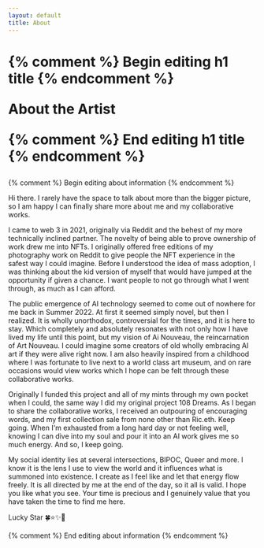 ```yaml
---
layout: default
title: About
---
```


<h1>
{% comment %} Begin editing h1 title {% endcomment %}

About the Artist

{% comment %} End editing h1 title {% endcomment %}
</h1>

<div class="box">
{% comment %} Begin editing about information {% endcomment %}

  <p>Hi there.  I rarely have the space to talk about more than the bigger picture, so I am happy I can finally share more about me and my collaborative works.</p>

  <p>I came to web 3 in 2021, originally via Reddit and the behest of my more technically inclined partner.  The novelty of being able to prove ownership of work drew me into NFTs.  I originally offered free editions of my photography work on Reddit to give people the NFT experience in the safest way I could imagine.  Before I understood the idea of mass adoption, I was thinking about the kid version of myself that would have jumped at the opportunity if given a chance.  I want people to not go through what I went through, as much as I can afford.</p>
  
  <p> The public emergence of AI technology seemed to come out of nowhere for me back in Summer 2022.  At first it seemed simply novel, but then I realized.  It is wholly unorthodox, controversial for the times, and it is here to stay. Which completely and absolutely resonates with not only how I have lived my life until this point, but my vision of Ai Nouveau, the reincarnation of Art Nouveau.  I could imagine some creators of old wholly embracing AI art if they were alive right now.  I am also heavily inspired from a childhood where I was fortunate to live next to a world class art museum, and on rare occasions would view works which I hope can be felt through these collaborative works.</p>
  
  <p> Originally I funded this project and all of my mints through my own pocket when I could, the same way I did my original project 108 Dreams.  As I began to share the collaborative works, I received an outpouring of encouraging words, and my first collection sale from none other than Ric.eth.  Keep going.  When I'm exhausted from a long hard day or not feeling well, knowing I can dive into my soul and pour it into an AI work gives me so much energy.  And so, I keep going.</p>
  
  <p> My social identity lies at several intersections, BIPOC, Queer and more.  I know it is the lens I use to view the world and it influences what is summoned into existence.  I create as I feel like and let that energy flow freely.  It is all directed by me at the end of the day, so it all is valid.  I hope you like what you see. Your time is precious and I genuinely value that you have taken the time to find me here. </p>
  
  <p class="signature">
    Lucky Star 
    <span class="yat">🍀⭐✨🌈</span>
  </p>

{% comment %} End editing about information {% endcomment %}
</div>